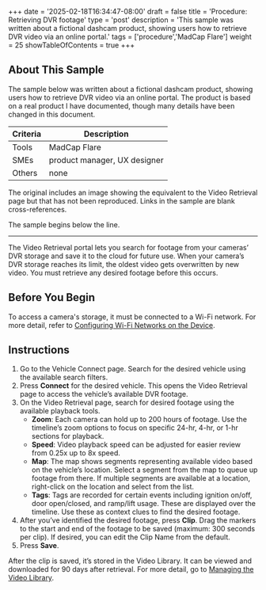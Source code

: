 +++
date = '2025-02-18T16:34:47-08:00'
draft = false
title = 'Procedure: Retrieving DVR footage'
type = 'post'
description = 'This sample was written about a fictional dashcam product, showing users how to retrieve DVR video via an online portal.'
tags = ['procedure','MadCap Flare']
weight = 25
showTableOfContents = true
+++

## About This Sample

The sample below was written about a fictional dashcam product, showing users how to retrieve DVR video via an online portal. The product is based on a real product I have documented, though many details have been changed in this document.

| Criteria | Description                  |
|----------|------------------------------|
| Tools    | MadCap Flare                 |
| SMEs     | product manager, UX designer |
| Others   | none                         |

The original includes an image showing the equivalent to the Video Retrieval page but that has not been reproduced. Links in the sample are blank cross-references.

The sample begins below the line.

---

The Video Retrieval portal lets you search for footage from your cameras’ DVR storage and save it to the cloud for future use. When your camera’s DVR storage reaches its limit, the oldest video gets overwritten by new video. You must retrieve any desired footage before this occurs.

## Before You Begin

To access a camera's storage, it must be connected to a Wi-Fi network. For more detail, refer to [Configuring Wi-Fi Networks on the Device](/samples/dvr).

## Instructions

1. Go to the Vehicle Connect page. Search for the desired vehicle using the available search filters.
2. Press **Connect** for the desired vehicle. This opens the Video Retrieval page to access the vehicle’s available DVR footage.
3. On the Video Retrieval page, search for desired footage using the available playback tools.
	- **Zoom**: Each camera can hold up to 200 hours of footage. Use the timeline’s zoom options to focus on specific 24-hr, 4-hr, or 1-hr sections for playback.
	- **Speed**: Video playback speed can be adjusted for easier review from 0.25x up to 8x speed.
	- **Map**: The map shows segments representing available video based on the vehicle’s location. Select a segment from the map to queue up footage from there. If multiple segments are available at a location, right-click on the location and select from the list.
	- **Tags**: Tags are recorded for certain events including ignition on/off, door open/closed, and ramp/lift usage. These are displayed over the timeline. Use these as context clues to find the desired footage.
4. After you’ve identified the desired footage, press **Clip**. Drag the markers to the start and end of the footage to be saved (maximum: 300 seconds per clip). If desired, you can edit the Clip Name from the default.
5. Press **Save**.

After the clip is saved, it’s stored in the Video Library. It can be viewed and downloaded for 90 days after retrieval. For more detail, go to [Managing the Video Library](/samples/dvr).